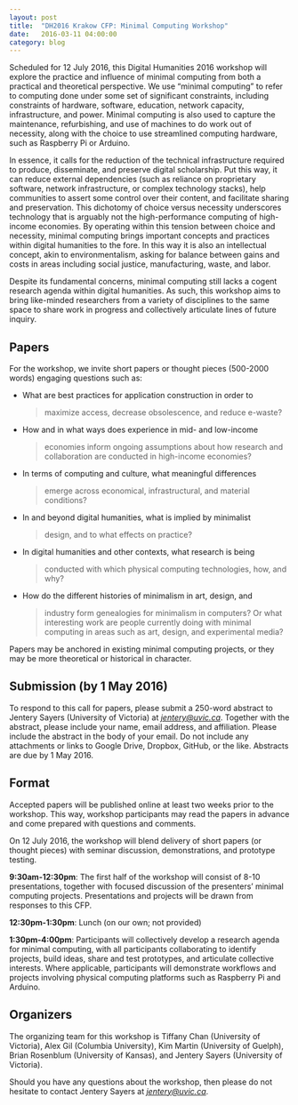 ```yaml
---
layout: post
title:  "DH2016 Krakow CFP: Minimal Computing Workshop"
date:   2016-03-11 04:00:00
category: blog
---
```


Scheduled for 12 July 2016, this Digital Humanities 2016 workshop will
explore the practice and influence of minimal computing from both a
practical and theoretical perspective. We use “minimal computing” to
refer to computing done under some set of significant constraints,
including constraints of hardware, software, education, network
capacity, infrastructure, and power. Minimal computing is also used to
capture the maintenance, refurbishing, and use of machines to do work
out of necessity, along with the choice to use streamlined computing
hardware, such as Raspberry Pi or Arduino.

In essence, it calls for the reduction of the technical infrastructure
required to produce, disseminate, and preserve digital scholarship. Put
this way, it can reduce external dependencies (such as reliance on
proprietary software, network infrastructure, or complex technology
stacks), help communities to assert some control over their content, and
facilitate sharing and preservation. This dichotomy of choice versus
necessity underscores technology that is arguably not the
high-performance computing of high-income economies. By operating within
this tension between choice and necessity, minimal computing brings
important concepts and practices within digital humanities to the fore.
In this way it is also an intellectual concept, akin to
environmentalism, asking for balance between gains and costs in areas
including social justice, manufacturing, waste, and labor.

Despite its fundamental concerns, minimal computing still lacks a cogent
research agenda within digital humanities. As such, this workshop aims
to bring like-minded researchers from a variety of disciplines to the
same space to share work in progress and collectively articulate lines
of future inquiry.

Papers 
-------

For the workshop, we invite short papers or thought pieces (500-2000
words) engaging questions such as:

-   What are best practices for application construction in order to
    > maximize access, decrease obsolescence, and reduce e-waste?

-   How and in what ways does experience in mid- and low-income
    > economies inform ongoing assumptions about how research and
    > collaboration are conducted in high-income economies?

-   In terms of computing and culture, what meaningful differences
    > emerge across economical, infrastructural, and material
    > conditions?

-   In and beyond digital humanities, what is implied by minimalist
    > design, and to what effects on practice?

-   In digital humanities and other contexts, what research is being
    > conducted with which physical computing technologies, how, and
    > why?

-   How do the different histories of minimalism in art, design, and
    > industry form genealogies for minimalism in computers? Or what
    > interesting work are people currently doing with minimal computing
    > in areas such as art, design, and experimental media?

Papers may be anchored in existing minimal computing projects, or they
may be more theoretical or historical in character.

Submission (by 1 May 2016) 
---------------------------

To respond to this call for papers, please submit a 250-word abstract to
Jentery Sayers (University of Victoria) at
[*jentery@uvic.ca*](mailto:jentery@uvic.ca). Together with the abstract,
please include your name, email address, and affiliation. Please include
the abstract in the body of your email. Do not include any attachments
or links to Google Drive, Dropbox, GitHub, or the like. Abstracts are
due by 1 May 2016.

Format 
-------

Accepted papers will be published online at least two weeks prior to the
workshop. This way, workshop participants may read the papers in advance
and come prepared with questions and comments.

On 12 July 2016, the workshop will blend delivery of short papers (or
thought pieces) with seminar discussion, demonstrations, and prototype
testing.

**9:30am-12:30pm**: The first half of the workshop will consist of 8-10
presentations, together with focused discussion of the presenters’
minimal computing projects. Presentations and projects will be drawn
from responses to this CFP.

**12:30pm-1:30pm**: Lunch (on our own; not provided)

**1:30pm-4:00pm**: Participants will collectively develop a research
agenda for minimal computing, with all participants collaborating to
identify projects, build ideas, share and test prototypes, and
articulate collective interests. Where applicable, participants will
demonstrate workflows and projects involving physical computing
platforms such as Raspberry Pi and Arduino.

Organizers 
-----------

The organizing team for this workshop is Tiffany Chan (University of
Victoria), Alex Gil (Columbia University), Kim Martin (University of
Guelph), Brian Rosenblum (University of Kansas), and Jentery Sayers
(University of Victoria).

Should you have any questions about the workshop, then please do not
hesitate to contact Jentery Sayers at
[*jentery@uvic.ca*](mailto:jentery@uvic.ca).
 
